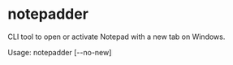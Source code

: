 # notepadder

CLI tool to open or activate Notepad with a new tab on Windows.

Usage:
  notepadder [--no-new] 